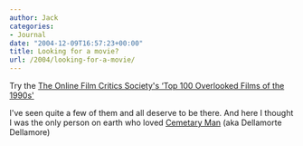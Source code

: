 ```yaml
---
author: Jack
categories:
- Journal
date: "2004-12-09T16:57:23+00:00"
title: Looking for a movie?
url: /2004/looking-for-a-movie/
---
```


Try the [The Online Film Critics Society's &#8216;Top 100 Overlooked Films of the 1990s'][1]

I've seen quite a few of them and all deserve to be there. And here I thought I was the only person on earth who loved [Cemetary Man][2] (aka Dellamorte Dellamore)

 [1]: http://listsofbests.com/list/92/
 [2]: http://www.imdb.com/title/tt0109592/